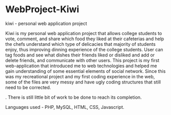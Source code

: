 WebProject-Kiwi
===============

kiwi - personal web application project

Kiwi is my personal web application project that allows college students to vote, comment, and share which food they liked
at their cafeterias and help the chefs understand which type of delicacies that majority of students enjoy, thus improving
dinning experience of the college students. User can tag foods and see what dishes their friends liked or disliked and 
add or delete friends, and communicate with other users. This project is my first web-application that introduced me to web technologies and helped me gain understanding of some essential elements of social network. 
Since this was my recreational project and my first coding experience in the web, some of the files are very messy and have ugly coding structures that still need to be corrected. 

. There is still little bit of work to be done to reach its completion. 

Languages used - PHP, MySQL, HTML, CSS, Javascript. 
